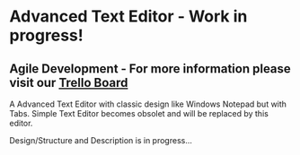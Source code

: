 # Advanced Text Editor - Work in progress!

## Agile Development - For more information please visit our [Trello Board](https://trello.com/b/KE6xmLeo)

A Advanced Text Editor with classic design like Windows Notepad but with Tabs.
Simple Text Editor becomes obsolet and will be replaced by this editor.

Design/Structure and Description is in progress...

